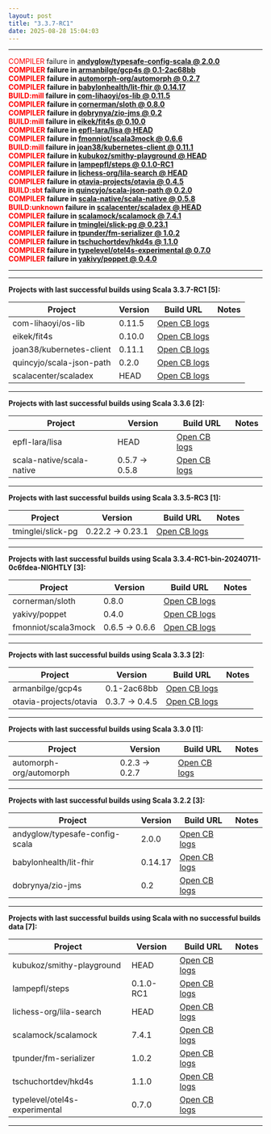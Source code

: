```yaml
---
layout: post
title: "3.3.7-RC1"
date: 2025-08-28 15:04:03
---
```


<hr>
<span style="color:red">COMPILER</span> failure in <span style="font-weight:bold"><a href="https://github.com/VirtusLab/community-build3/actions/runs/17293497845/job/49086127485">andyglow/typesafe-config-scala @ 2.0.0</a><br>
<span style="color:red">COMPILER</span> failure in <span style="font-weight:bold"><a href="https://github.com/VirtusLab/community-build3/actions/runs/17293497845/job/49086127522">armanbilge/gcp4s @ 0.1-2ac68bb</a><br>
<span style="color:red">COMPILER</span> failure in <span style="font-weight:bold"><a href="https://github.com/VirtusLab/community-build3/actions/runs/17293497845/job/49086127582">automorph-org/automorph @ 0.2.7</a><br>
<span style="color:red">COMPILER</span> failure in <span style="font-weight:bold"><a href="https://github.com/VirtusLab/community-build3/actions/runs/17293497845/job/49086127606">babylonhealth/lit-fhir @ 0.14.17</a><br>
<span style="color:red">BUILD:mill</span> failure in <span style="font-weight:bold"><a href="https://github.com/VirtusLab/community-build3/actions/runs/17293497845/job/49086127761">com-lihaoyi/os-lib @ 0.11.5</a><br>
<span style="color:red">COMPILER</span> failure in <span style="font-weight:bold"><a href="https://github.com/VirtusLab/community-build3/actions/runs/17293497845/job/49086127849">cornerman/sloth @ 0.8.0</a><br>
<span style="color:red">COMPILER</span> failure in <span style="font-weight:bold"><a href="https://github.com/VirtusLab/community-build3/actions/runs/17293498238/job/49086130688">dobrynya/zio-jms @ 0.2</a><br>
<span style="color:red">BUILD:mill</span> failure in <span style="font-weight:bold"><a href="https://github.com/VirtusLab/community-build3/actions/runs/17293498238/job/49086130882">eikek/fit4s @ 0.10.0</a><br>
<span style="color:red">COMPILER</span> failure in <span style="font-weight:bold"><a href="https://github.com/VirtusLab/community-build3/actions/runs/17293497845/job/49086128178">epfl-lara/lisa @ HEAD</a><br>
<span style="color:red">COMPILER</span> failure in <span style="font-weight:bold"><a href="https://github.com/VirtusLab/community-build3/actions/runs/17293497845/job/49086126792">fmonniot/scala3mock @ 0.6.6</a><br>
<span style="color:red">BUILD:mill</span> failure in <span style="font-weight:bold"><a href="https://github.com/VirtusLab/community-build3/actions/runs/17293497845/job/49086127176">joan38/kubernetes-client @ 0.11.1</a><br>
<span style="color:red">COMPILER</span> failure in <span style="font-weight:bold"><a href="https://github.com/VirtusLab/community-build3/actions/runs/17293497845/job/49086127221">kubukoz/smithy-playground @ HEAD</a><br>
<span style="color:red">COMPILER</span> failure in <span style="font-weight:bold"><a href="https://github.com/VirtusLab/community-build3/actions/runs/17293498238/job/49086129692">lampepfl/steps @ 0.1.0-RC1</a><br>
<span style="color:red">COMPILER</span> failure in <span style="font-weight:bold"><a href="https://github.com/VirtusLab/community-build3/actions/runs/17293497845/job/49086127295">lichess-org/lila-search @ HEAD</a><br>
<span style="color:red">COMPILER</span> failure in <span style="font-weight:bold"><a href="https://github.com/VirtusLab/community-build3/actions/runs/17293497845/job/49086128391">otavia-projects/otavia @ 0.4.5</a><br>
<span style="color:red">BUILD:sbt</span> failure in <span style="font-weight:bold"><a href="https://github.com/VirtusLab/community-build3/actions/runs/17293498238/job/49086128328">quincyjo/scala-json-path @ 0.2.0</a><br>
<span style="color:red">COMPILER</span> failure in <span style="font-weight:bold"><a href="https://github.com/VirtusLab/community-build3/actions/runs/17293497845/job/49086128801">scala-native/scala-native @ 0.5.8</a><br>
<span style="color:red">BUILD:unknown</span> failure in <span style="font-weight:bold"><a href="https://github.com/VirtusLab/community-build3/actions/runs/17293497845/job/49086128864">scalacenter/scaladex @ HEAD</a><br>
<span style="color:red">COMPILER</span> failure in <span style="font-weight:bold"><a href="https://github.com/VirtusLab/community-build3/actions/runs/17293497845/job/49086128919">scalamock/scalamock @ 7.4.1</a><br>
<span style="color:red">COMPILER</span> failure in <span style="font-weight:bold"><a href="https://github.com/VirtusLab/community-build3/actions/runs/17293497845/job/49086126334">tminglei/slick-pg @ 0.23.1</a><br>
<span style="color:red">COMPILER</span> failure in <span style="font-weight:bold"><a href="https://github.com/VirtusLab/community-build3/actions/runs/17293497845/job/49086126409">tpunder/fm-serializer @ 1.0.2</a><br>
<span style="color:red">COMPILER</span> failure in <span style="font-weight:bold"><a href="https://github.com/VirtusLab/community-build3/actions/runs/17293497845/job/49086126361">tschuchortdev/hkd4s @ 1.1.0</a><br>
<span style="color:red">COMPILER</span> failure in <span style="font-weight:bold"><a href="https://github.com/VirtusLab/community-build3/actions/runs/17293498238/job/49086125763">typelevel/otel4s-experimental @ 0.7.0</a><br>
<span style="color:red">COMPILER</span> failure in <span style="font-weight:bold"><a href="https://github.com/VirtusLab/community-build3/actions/runs/17293497845/job/49086126624">yakivy/poppet @ 0.4.0</a><br>
<hr>
<hr>
Projects with last successful builds using Scala <span style="font-weight:bold">3.3.7-RC1</span> [5]:<br>

| Project | Version | Build URL | Notes |
| ------- | ------- | --------- | ----- |
| com-lihaoyi/os-lib | 0.11.5 | [Open CB logs](https://github.com/VirtusLab/community-build3/actions/runs/17293497845/job/49086127761) |  |
| eikek/fit4s | 0.10.0 | [Open CB logs](https://github.com/VirtusLab/community-build3/actions/runs/17293498238/job/49086130882) |  |
| joan38/kubernetes-client | 0.11.1 | [Open CB logs](https://github.com/VirtusLab/community-build3/actions/runs/17293497845/job/49086127176) |  |
| quincyjo/scala-json-path | 0.2.0 | [Open CB logs](https://github.com/VirtusLab/community-build3/actions/runs/17293498238/job/49086128328) |  |
| scalacenter/scaladex | HEAD | [Open CB logs](https://github.com/VirtusLab/community-build3/actions/runs/17293497845/job/49086128864) |  |
<hr>
Projects with last successful builds using Scala <span style="font-weight:bold">3.3.6</span> [2]:<br>

| Project | Version | Build URL | Notes |
| ------- | ------- | --------- | ----- |
| epfl-lara/lisa | HEAD | [Open CB logs](https://github.com/VirtusLab/community-build3/actions/runs/17293497845/job/49086128178) |  |
| scala-native/scala-native | 0.5.7 -> 0.5.8 | [Open CB logs](https://github.com/VirtusLab/community-build3/actions/runs/17293497845/job/49086128801) |  |
<hr>
Projects with last successful builds using Scala <span style="font-weight:bold">3.3.5-RC3</span> [1]:<br>

| Project | Version | Build URL | Notes |
| ------- | ------- | --------- | ----- |
| tminglei/slick-pg | 0.22.2 -> 0.23.1 | [Open CB logs](https://github.com/VirtusLab/community-build3/actions/runs/17293497845/job/49086126334) |  |
<hr>
Projects with last successful builds using Scala <span style="font-weight:bold">3.3.4-RC1-bin-20240711-0c6fdea-NIGHTLY</span> [3]:<br>

| Project | Version | Build URL | Notes |
| ------- | ------- | --------- | ----- |
| cornerman/sloth | 0.8.0 | [Open CB logs](https://github.com/VirtusLab/community-build3/actions/runs/17293497845/job/49086127849) |  |
| yakivy/poppet | 0.4.0 | [Open CB logs](https://github.com/VirtusLab/community-build3/actions/runs/17293497845/job/49086126624) |  |
| fmonniot/scala3mock | 0.6.5 -> 0.6.6 | [Open CB logs](https://github.com/VirtusLab/community-build3/actions/runs/17293497845/job/49086126792) |  |
<hr>
Projects with last successful builds using Scala <span style="font-weight:bold">3.3.3</span> [2]:<br>

| Project | Version | Build URL | Notes |
| ------- | ------- | --------- | ----- |
| armanbilge/gcp4s | 0.1-2ac68bb | [Open CB logs](https://github.com/VirtusLab/community-build3/actions/runs/17293497845/job/49086127522) |  |
| otavia-projects/otavia | 0.3.7 -> 0.4.5 | [Open CB logs](https://github.com/VirtusLab/community-build3/actions/runs/17293497845/job/49086128391) |  |
<hr>
Projects with last successful builds using Scala <span style="font-weight:bold">3.3.0</span> [1]:<br>

| Project | Version | Build URL | Notes |
| ------- | ------- | --------- | ----- |
| automorph-org/automorph | 0.2.3 -> 0.2.7 | [Open CB logs](https://github.com/VirtusLab/community-build3/actions/runs/17293497845/job/49086127582) |  |
<hr>
Projects with last successful builds using Scala <span style="font-weight:bold">3.2.2</span> [3]:<br>

| Project | Version | Build URL | Notes |
| ------- | ------- | --------- | ----- |
| andyglow/typesafe-config-scala | 2.0.0 | [Open CB logs](https://github.com/VirtusLab/community-build3/actions/runs/17293497845/job/49086127485) |  |
| babylonhealth/lit-fhir | 0.14.17 | [Open CB logs](https://github.com/VirtusLab/community-build3/actions/runs/17293497845/job/49086127606) |  |
| dobrynya/zio-jms | 0.2 | [Open CB logs](https://github.com/VirtusLab/community-build3/actions/runs/17293498238/job/49086130688) |  |
<hr>
Projects with last successful builds using Scala <span style="font-weight:bold">with no successful builds data</span> [7]:<br>

| Project | Version | Build URL | Notes |
| ------- | ------- | --------- | ----- |
| kubukoz/smithy-playground | HEAD | [Open CB logs](https://github.com/VirtusLab/community-build3/actions/runs/17293497845/job/49086127221) |  |
| lampepfl/steps | 0.1.0-RC1 | [Open CB logs](https://github.com/VirtusLab/community-build3/actions/runs/17293498238/job/49086129692) |  |
| lichess-org/lila-search | HEAD | [Open CB logs](https://github.com/VirtusLab/community-build3/actions/runs/17293497845/job/49086127295) |  |
| scalamock/scalamock | 7.4.1 | [Open CB logs](https://github.com/VirtusLab/community-build3/actions/runs/17293497845/job/49086128919) |  |
| tpunder/fm-serializer | 1.0.2 | [Open CB logs](https://github.com/VirtusLab/community-build3/actions/runs/17293497845/job/49086126409) |  |
| tschuchortdev/hkd4s | 1.1.0 | [Open CB logs](https://github.com/VirtusLab/community-build3/actions/runs/17293497845/job/49086126361) |  |
| typelevel/otel4s-experimental | 0.7.0 | [Open CB logs](https://github.com/VirtusLab/community-build3/actions/runs/17293498238/job/49086125763) |  |
<hr>
